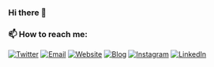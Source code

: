 ### Hi there 👋

<!--
![](https://github.com/imjma/imjma/blob/master/avatar.png)
[![jma](https://www.randos.online/u/imjma)](https://randos.online/u/imjma/next)
-->

### 📫 How to reach me: 
[![Twitter](https://img.icons8.com/ios-filled/50/000000/twitter.png)](https://twitter.com/imjma)
[![Email](https://img.icons8.com/ios-filled/50/000000/email-open.png)](mailto:im@jma.dev)
[![Website](https://img.icons8.com/ios-filled/50/000000/domain.png)](https://jma.dev)
[![Blog](https://img.icons8.com/ios-filled/50/000000/blog.png)](https://jma.im)
[![Instagram](https://img.icons8.com/ios-filled/50/000000/instagram-new.png)](https://www.instagram.com/filmape/)
[![LinkedIn](https://img.icons8.com/ios-filled/50/000000/linkedin.png)](https://www.linkedin.com/in/jiema/)


<!--
**imjma/imjma** is a ✨ _special_ ✨ repository because its `README.md` (this file) appears on your GitHub profile.

Here are some ideas to get you started:

- 🔭 I’m currently working on ...
- 🌱 I’m currently learning ...
- 👯 I’m looking to collaborate on ...
- 🤔 I’m looking for help with ...
- 💬 Ask me about ...
- 📫 How to reach me: ...
- 😄 Pronouns: ...
- ⚡ Fun fact: ...
-->
